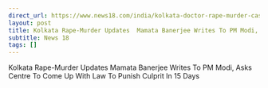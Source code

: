 ```yaml
---
direct_url: https://www.news18.com/india/kolkata-doctor-rape-murder-case-live-updates-rg-kar-medical-college-sandip-ghosh-mamata-banerjee-news-22-august-2024-liveblog-9023358.html
layout: post
title: Kolkata Rape-Murder Updates  Mamata Banerjee Writes To PM Modi, Asks Centre To Come Up With Law To Punish Culprit In 15 Days
subtitle: News 18
tags: []
---
```


Kolkata Rape-Murder Updates  Mamata Banerjee Writes To PM Modi, Asks Centre To Come Up With Law To Punish Culprit In 15 Days
